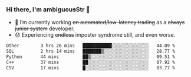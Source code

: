 ### Hi there, I'm ambiguou~~s~~Str 👋

<!--
**ambiguoustexture/ambiguoustexture** is a ✨ _special_ ✨ repository because its `README.md` (this file) appears on your GitHub profile.

Here are some ideas to get you started:
-->
- 🔭 I’m currently working ~~on automated/low-latency trading~~ as a ~~always junior system~~ developer.
- :worried: Experiencing ~~endless~~ imposter syndrome still, and even worse.

<!--START_SECTION:waka-->

```txt
Other        3 hrs 26 mins   ███████████░░░░░░░░░░░░░░   44.09 %
SQL          2 hrs 14 mins   ███████▒░░░░░░░░░░░░░░░░░   28.77 %
Python       44 mins         ██▒░░░░░░░░░░░░░░░░░░░░░░   09.51 %
C++          37 mins         ██░░░░░░░░░░░░░░░░░░░░░░░   07.92 %
CSV          17 mins         █░░░░░░░░░░░░░░░░░░░░░░░░   03.77 %
```

<!--END_SECTION:waka-->
